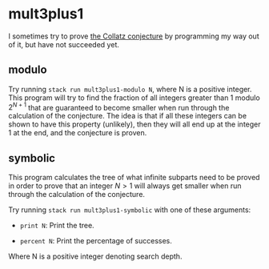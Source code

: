 # mult3plus1

I sometimes try to prove [the Collatz
conjecture](https://en.wikipedia.org/wiki/Collatz_conjecture) by
programming my way out of it, but have not succeeded yet.


## modulo

Try running `stack run mult3plus1-modulo N`, where N is a positive
integer.  This program will try to find the fraction of all integers
greater than 1 modulo $2^{N+1}$ that are guaranteed to become smaller
when run through the calculation of the conjecture.  The idea is that if
all these integers can be shown to have this property (unlikely), then
they will all end up at the integer 1 at the end, and the conjecture is
proven.


## symbolic

This program calculates the tree of what infinite subparts need to be
proved in order to prove that an integer $N > 1$ will always get smaller
when run through the calculation of the conjecture.

Try running `stack run mult3plus1-symbolic` with one of these arguments:

  - `print N`: Print the tree.

  - `percent N`: Print the percentage of successes.

Where N is a positive integer denoting search depth.
